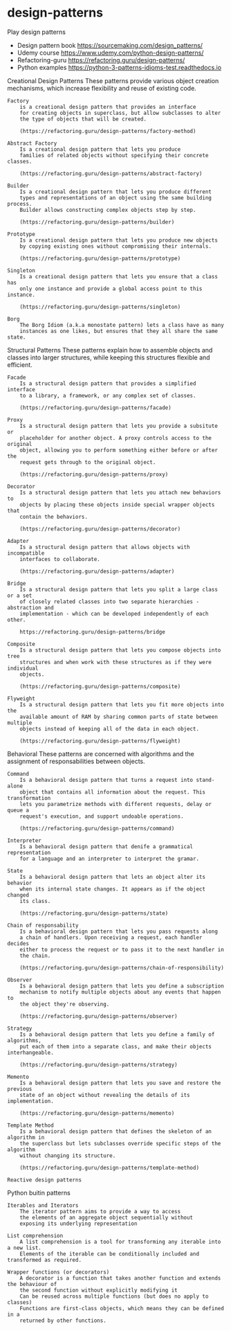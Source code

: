 # design-patterns
Play design patterns


* Design pattern book https://sourcemaking.com/design_patterns/
* Udemy course https://www.udemy.com/python-design-patterns/
* Refactoring-guru 
https://refactoring.guru/design-patterns/
* Python examples https://python-3-patterns-idioms-test.readthedocs.io


Creational Design Patterns
	These patterns provide various object creation mechanisms, which
	increase flexibility and reuse of existing code.
	
	Factory
		is a creational design pattern that provides an interface
		for creating objects in superclass, but allow subclasses to alter
		the type of objects that will be created.

		(https://refactoring.guru/design-patterns/factory-method)

	Abstract Factory
		Is a creational design pattern that lets you produce
		families of related objects without specifying their concrete classes.

		(https://refactoring.guru/design-patterns/abstract-factory)

	Builder
		Is a creational design pattern that lets you produce different
		types and representations of an object using the same building process.
		Builder allows constructing complex objects step by step.

		(https://refactoring.guru/design-patterns/builder)

	Prototype
		Is a creational design pattern that lets you produce new objects
		by copying existing ones without compromising their internals.

		(https://refactoring.guru/design-patterns/prototype)

	Singleton
		Is a creational design pattern that lets you ensure that a class has 
		only one instance and provide a global access point to this instance.

		(https://refactoring.guru/design-patterns/singleton)

	Borg
		The Borg Idiom (a.k.a monostate pattern) lets a class have as many
		instances as one likes, but ensures that they all share the same state. 


Structural Patterns
	These patterns explain how to assemble objects and classes into
	larger structures, while keeping this structures flexible and efficient.

	Facade
		Is a structural design pattern that provides a simplified interface
		to a library, a framework, or any complex set of classes.

		(https://refactoring.guru/design-patterns/facade)

	Proxy
		Is a structural design pattern that lets you provide a subsitute or
		placeholder for another object. A proxy controls access to the original
		object, allowing you to perform something either before or after the
		request gets through to the original object.

		(https://refactoring.guru/design-patterns/proxy)

	Decorator
		Is a structural design pattern that lets you attach new behaviors to
		objects by placing these objects inside special wrapper objects that
		contain the behaviors.

		(https://refactoring.guru/design-patterns/decorator)

	Adapter
		Is a structural design pattern that allows objects with incompatible
		interfaces to collaborate.

		(https://refactoring.guru/design-patterns/adapter)

	Bridge
		Is a structural design pattern that lets you split a large class or a set
		of closely related classes into two separate hierarchies - abstraction and
		implementation - which can be developed independently of each other.

		https://refactoring.guru/design-patterns/bridge

	Composite
		Is a structural design pattern that lets you compose objects into tree
		structures and when work with these structures as if they were individual
		objects.

		(https://refactoring.guru/design-patterns/composite)
	
	Flyweight
		Is a structural design pattern that lets you fit more objects into the
		available amount of RAM by sharing common parts of state between multiple
		objects instead of keeping all of the data in each object.

		(https://refactoring.guru/design-patterns/flyweight)


Behavioral
	These patterns are concerned with algorithms and the assignment
	of responsabilities between objects.

	Command
		Is a behavioral design pattern that turns a request into stand-alone
		object that contains all information about the request. This transformation
		lets you parametrize methods with different requests, delay or queue a
		request's execution, and support undoable operations.

		(https://refactoring.guru/design-patterns/command)

	Interpreter
		Is a behavioral design pattern that denife a grammatical representation
		for a language and an interpreter to interpret the gramar.

	State
		Is a behavioral design pattern that lets an object alter its behavior
		when its internal state changes. It appears as if the object changed
		its class.

		(https://refactoring.guru/design-patterns/state)

	Chain of responsability
		Is a behavioral design pattern that lets you pass requests along
		a chain of handlers. Upon receiving a request, each handler decides
		either to process the request or to pass it to the next handler in
		the chain.

		(https://refactoring.guru/design-patterns/chain-of-responsibility)

	Observer
		Is a behavioral design pattern that lets you define a subscription
		mechanism to notify multiple objects about any events that happen to
		the object they're observing.

		(https://refactoring.guru/design-patterns/observer)

	Strategy
		Is a behavioral design pattern that lets you define a family of algorithms,
		put each of them into a separate class, and make their objects interhangeable.

		(https://refactoring.guru/design-patterns/strategy)

	Memento
		Is a behavioral design pattern that lets you save and restore the previous
		state of an object without revealing the details of its implementation.

		(https://refactoring.guru/design-patterns/memento)

	Template Method
		Is a behavioral design pattern that defines the skeleton of an algorithm in
		the superclass but lets subclasses override specific steps of the algorithm
		without changing its structure.

		(https://refactoring.guru/design-patterns/template-method)

	Reactive design patterns


Python buitin patterns

	Iterables and Iterators
		The iterator pattern aims to provide a way to access
		the elements of an aggregate object sequentially without
		exposing its underlying representation

	List comprehension
		A list comprehension is a tool for transforming any iterable into a new list.
		Elements of the iterable can be conditionally included and transformed as required.

	Wrapper functions (or decorators)
		A decorator is a function that takes another function and extends the behaviour of
		the second function without explicitly modifying it
		Can be reused across multiple functions (but does no apply to classes)
		Functions are first-class objects, which means they can be defined in a 
		returned by other functions.